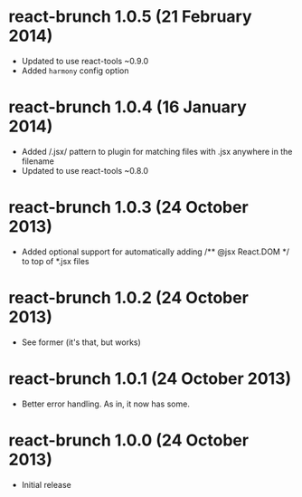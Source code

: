# react-brunch 1.0.5 (21 February 2014)
* Updated to use react-tools ~0.9.0
* Added `harmony` config option

# react-brunch 1.0.4 (16 January 2014)
* Added /.jsx/ pattern to plugin for matching files with .jsx anywhere in the filename
* Updated to use react-tools ~0.8.0

# react-brunch 1.0.3 (24 October 2013)
* Added optional support for automatically adding /** @jsx React.DOM */ to top of *.jsx files

# react-brunch 1.0.2 (24 October 2013)
* See former (it's that, but works)

# react-brunch 1.0.1 (24 October 2013)
* Better error handling. As in, it now has some.

# react-brunch 1.0.0 (24 October 2013)
* Initial release
